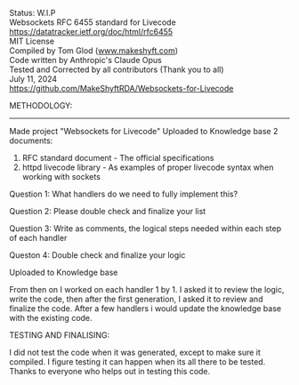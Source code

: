 Status: W.I.P<br>
Websockets RFC 6455 standard for Livecode<br>
https://datatracker.ietf.org/doc/html/rfc6455<br>
MIT License<br>
Compiled by Tom Glod (www.makeshyft.com)<br>
Code written by Anthropic's Claude Opus<br>
Tested and Corrected by all contributors (Thank you to all)<br>
July 11, 2024<br>
https://github.com/MakeShyftRDA/Websockets-for-Livecode<br>

METHODOLOGY:<br>
************

Made project "Websockets for Livecode"
Uploaded to Knowledge base 2 documents:
1. RFC standard document - The official specifications
2. httpd livecode library - As examples of proper livecode syntax when working with sockets

Question 1: What handlers do we need to fully implement this?

Question 2: Please double check and finalize your list

Question 3: Write as comments, the logical steps needed within each step of each handler

Queston 4: Double check and finalize your logic

Uploaded to Knowledge base

From then on I worked on each handler 1 by 1. 
I asked it to review the logic, write the code, then after the first generation, I asked it to review and finalize the code.
After a few handlers i would update the knowledge base with the existing code.

TESTING AND FINALISING:

I did not test the code when it was generated, except to make sure it compiled.
I figure testing it can happen when its all there to be tested.
Thanks to everyone who helps out in testing this code.
